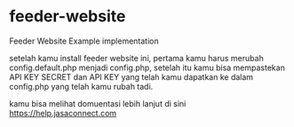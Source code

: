 # feeder-website
Feeder Website Example implementation


setelah kamu install feeder website ini,
pertama kamu harus merubah config.default.php menjadi config.php,
setelah itu kamu bisa mempastekan API KEY SECRET dan API KEY yang telah kamu dapatkan ke dalam config.php yang telah kamu rubah tadi.

kamu bisa melihat domuentasi lebih lanjut di sini https://help.jasaconnect.com
